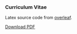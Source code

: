 ### Curriculum Vitae
Latex source code from [overleaf](https://www.overleaf.com/).

[Download PDF](https://github.com/Kappanneo/CV/files/4005691/Claudio_Pannacci.pdf)
